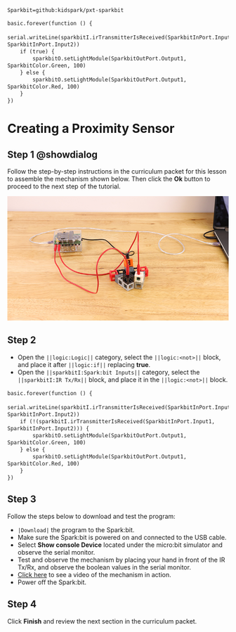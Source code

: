 ```package
Sparkbit=github:kidspark/pxt-sparkbit
```

```template
basic.forever(function () {
    serial.writeLine(sparkbitI.irTransmitterIsReceived(SparkbitInPort.Input1, SparkbitInPort.Input2))
    if (true) {
        sparkbitO.setLightModule(SparkbitOutPort.Output1, SparkbitColor.Green, 100)
    } else {
        sparkbitO.setLightModule(SparkbitOutPort.Output1, SparkbitColor.Red, 100)
    }
})
```

# Creating a Proximity Sensor

## Step 1 @showdialog

Follow the step-by-step instructions in the curriculum packet for this lesson to assemble the mechanism shown below. Then click the **Ok** button to proceed to the next step of the tutorial.

![proximity-sensor](https://raw.githubusercontent.com/KidSpark/tutorials/master/assets/2-5-proximity-sensor.png)

## Step 2

* Open the ``||logic:Logic||`` category, select the ``||logic:<not>||`` block, and place it after ``||logic:if||`` replacing **true**.
* Open the ``||sparkbitI:Spark:bit Inputs||`` category, select the ``||sparkbitI:IR Tx/Rx||`` block, and place it in the ``||logic:<not>||`` block.

```blocks
basic.forever(function () {
    serial.writeLine(sparkbitI.irTransmitterIsReceived(SparkbitInPort.Input1, SparkbitInPort.Input2))
    if (!(sparkbitI.irTransmitterIsReceived(SparkbitInPort.Input1, SparkbitInPort.Input2))) {
        sparkbitO.setLightModule(SparkbitOutPort.Output1, SparkbitColor.Green, 100)
    } else {
        sparkbitO.setLightModule(SparkbitOutPort.Output1, SparkbitColor.Red, 100)
    }
})
```

## Step 3

Follow the steps below to download and test the program:
* ``|Download|`` the program to the Spark:bit.
* Make sure the Spark:bit is powered on and connected to the USB cable.
* Select **Show console Device** located under the micro:bit simulator and observe the serial monitor.
* Test and observe the mechanism by placing your hand in front of the IR Tx/Rx, and observe the boolean values in the serial monitor.
* [Click here](https://kidsparkeducation.org/media/2366) to see a video of the mechanism in action.
* Power off the Spark:bit.

## Step 4

Click **Finish** and review the next section in the curriculum packet.
